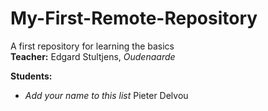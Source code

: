 # My-First-Remote-Repository
A first repository for learning the basics  
**Teacher:** Edgard Stultjens, *Oudenaarde*  
  
**Students:**  
- *Add your name to this list*
Pieter Delvou
